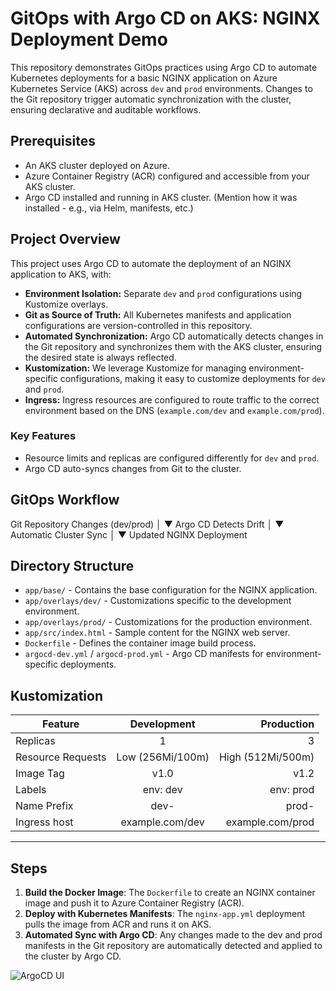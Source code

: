 # GitOps with Argo CD on AKS: NGINX Deployment Demo

This repository demonstrates GitOps practices using Argo CD to automate Kubernetes deployments for a basic NGINX application on Azure Kubernetes Service (AKS) across `dev` and `prod` environments. Changes to the Git repository trigger automatic synchronization with the cluster, ensuring declarative and auditable workflows.

## Prerequisites

- An AKS cluster deployed on Azure.
- Azure Container Registry (ACR) configured and accessible from your AKS cluster.
- Argo CD installed and running in AKS cluster.  (Mention how it was installed - e.g., via Helm, manifests, etc.)
 

## Project Overview

This project uses Argo CD to automate the deployment of an NGINX application to AKS, with:

- **Environment Isolation:** Separate `dev` and `prod` configurations using Kustomize overlays.
- **Git as Source of Truth:** All Kubernetes manifests and application configurations are version-controlled in this repository.
- **Automated Synchronization:** Argo CD automatically detects changes in the Git repository and synchronizes them with the AKS cluster, ensuring the desired state is always reflected.
- **Kustomization:** We leverage Kustomize for managing environment-specific configurations, making it easy to customize deployments for `dev` and `prod`.
- **Ingress:**  Ingress resources are configured to route traffic to the correct environment based on the DNS (`example.com/dev` and `example.com/prod`).

### Key Features

- Resource limits and replicas are configured differently for `dev` and `prod`.
- Argo CD auto-syncs changes from Git to the cluster.

## GitOps Workflow

Git Repository Changes (dev/prod) 
       │
       ▼
Argo CD Detects Drift 
       │
       ▼
Automatic Cluster Sync 
       │
       ▼
Updated NGINX Deployment


## Directory Structure

- `app/base/` - Contains the base configuration for the NGINX application.
- `app/overlays/dev/` - Customizations specific to the development environment.
- `app/overlays/prod/` - Customizations for the production environment.
- `app/src/index.html` - Sample content for the NGINX web server.
- `Dockerfile` - Defines the container image build process.
- `argocd-dev.yml` / `argocd-prod.yml` - Argo CD manifests for environment-specific deployments.



## Kustomization
| Feature       | Development           | Production        |
| -----------------|:------------------:| -----------------:|
| Replicas         | 1                  | 3                 |
| Resource Requests| Low (256Mi/100m)   | High (512Mi/500m) |
| Image Tag        | v1.0               | v1.2              |
| Labels           | env: dev           | env: prod         |
| Name Prefix      | dev-               | prod-             |
| Ingress host     | example.com/dev    | example.com/prod  |

---
## Steps
1. **Build the Docker Image**: The `Dockerfile` to create an NGINX container image and push it to Azure Container Registry (ACR).  
2. **Deploy with Kubernetes Manifests**: The `nginx-app.yml` deployment pulls the image from ACR and runs it on AKS.  
3. **Automated Sync with Argo CD**: Any changes made to the dev and prod manifests in the Git repository are automatically detected and applied to the cluster by Argo CD.

![ArgoCD UI](https://github.com/karishma-battina/gitops-argocd/blob/main/argocd-ui.jpg?raw=true)
